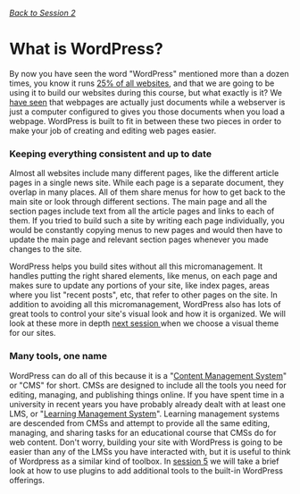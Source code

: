 *[Back to Session 2](./README.md)*

# What is WordPress?

By now you have seen the word "WordPress" mentioned more than a dozen times, you know it runs [25% of all websites](http://venturebeat.com/2015/11/08/wordpress-now-powers-25-of-the-web/), and that we are going to be using it to build our websites during this course, but what exactly is it? We [have seen](../session1/webparts.md) that webpages are actually just documents while a webserver is just a computer configured to gives you those documents when you load a webpage. WordPress is built to fit in between these two pieces in order to make your job of creating and editing web pages easier.

### Keeping everything consistent and up to date

Almost all websites include many different pages, like the different article pages in a single news site. While each page is a separate document, they overlap in many places. All of them share menus for how to get back to the main site or look through different sections. The main page and all the section pages include text from all the article pages and links to each of them. If you tried to build such a site by writing each page individually, you would be constantly copying menus to new pages and would then have to update the main page and relevant section pages whenever you made changes to the site. 

WordPress helps you build sites without all this micromanagement. It handles putting the right shared elements, like menus, on each page and makes sure to update any portions of your site, like index pages, areas where you list "recent posts", etc, that refer to other pages on the site. In addition to avoiding all this micromanagement, WordPress also has lots of great tools to control your site's visual look and how it is organized. We will look at these more in depth [next session ](../session3/README.md) when we choose a visual theme for our sites.

### Many tools, one name

WordPress can do all of this because it is a "[Content Management System](https://en.wikipedia.org/wiki/Content_management_system)" or "CMS" for short. CMSs are designed to include all the tools you need for editing, managing, and publishing things online. If you have spent time in a university in recent years you have probably already dealt with at least one LMS, or "[Learning Management System](https://en.wikipedia.org/wiki/Learning_management_system)". Learning management systems are descended from CMSs and attempt to provide all the same editing, managing, and sharing tasks for an educational course that CMSs do for web content. Don't worry, building your site with WordPress is going to be easier than any of the LMSs you have interacted with, but it is useful to think of Wordpress as a similar kind of toolbox. In [session 5](../session5/README.md) we will take a brief look at how to use plugins to add additional tools to the built-in WordPress offerings.
